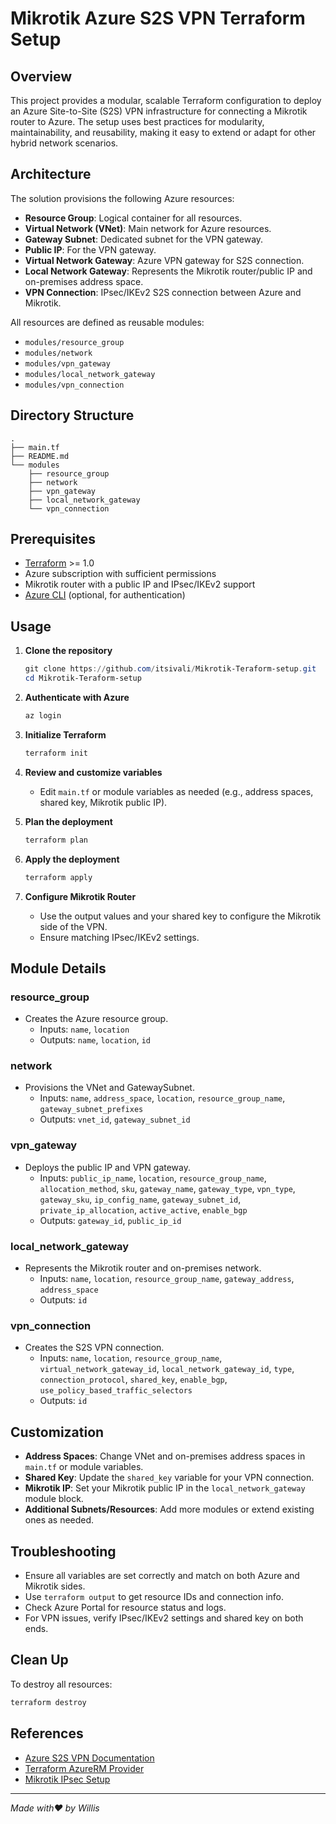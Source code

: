 # Mikrotik Azure S2S VPN Terraform Setup

## Overview

This project provides a modular, scalable Terraform configuration to deploy an Azure Site-to-Site (S2S) VPN infrastructure for connecting a Mikrotik router to Azure. The setup uses best practices for modularity, maintainability, and reusability, making it easy to extend or adapt for other hybrid network scenarios.

## Architecture

The solution provisions the following Azure resources:

- **Resource Group**: Logical container for all resources.
- **Virtual Network (VNet)**: Main network for Azure resources.
- **Gateway Subnet**: Dedicated subnet for the VPN gateway.
- **Public IP**: For the VPN gateway.
- **Virtual Network Gateway**: Azure VPN gateway for S2S connection.
- **Local Network Gateway**: Represents the Mikrotik router/public IP and on-premises address space.
- **VPN Connection**: IPsec/IKEv2 S2S connection between Azure and Mikrotik.

All resources are defined as reusable modules:

- `modules/resource_group`
- `modules/network`
- `modules/vpn_gateway`
- `modules/local_network_gateway`
- `modules/vpn_connection`

## Directory Structure

```
.
├── main.tf
├── README.md
└── modules
    ├── resource_group
    ├── network
    ├── vpn_gateway
    ├── local_network_gateway
    └── vpn_connection
```

## Prerequisites

- [Terraform](https://www.terraform.io/downloads.html) >= 1.0
- Azure subscription with sufficient permissions
- Mikrotik router with a public IP and IPsec/IKEv2 support
- [Azure CLI](https://docs.microsoft.com/en-us/cli/azure/install-azure-cli) (optional, for authentication)

## Usage

1. **Clone the repository**
   ```powershell
   git clone https://github.com/itsivali/Mikrotik-Teraform-setup.git
   cd Mikrotik-Teraform-setup
   ```

2. **Authenticate with Azure**
   ```powershell
   az login
   ```

3. **Initialize Terraform**
   ```powershell
   terraform init
   ```

4. **Review and customize variables**
   - Edit `main.tf` or module variables as needed (e.g., address spaces, shared key, Mikrotik public IP).

5. **Plan the deployment**
   ```powershell
   terraform plan
   ```

6. **Apply the deployment**
   ```powershell
   terraform apply
   ```

7. **Configure Mikrotik Router**
   - Use the output values and your shared key to configure the Mikrotik side of the VPN.
   - Ensure matching IPsec/IKEv2 settings.

## Module Details

### resource_group
- Creates the Azure resource group.
  - Inputs: `name`, `location`
  - Outputs: `name`, `location`, `id`

### network
- Provisions the VNet and GatewaySubnet.
  - Inputs: `name`, `address_space`, `location`, `resource_group_name`, `gateway_subnet_prefixes`
  - Outputs: `vnet_id`, `gateway_subnet_id`

### vpn_gateway
- Deploys the public IP and VPN gateway.
  - Inputs: `public_ip_name`, `location`, `resource_group_name`, `allocation_method`, `sku`, `gateway_name`, `gateway_type`, `vpn_type`, `gateway_sku`, `ip_config_name`, `gateway_subnet_id`, `private_ip_allocation`, `active_active`, `enable_bgp`
  - Outputs: `gateway_id`, `public_ip_id`

### local_network_gateway
- Represents the Mikrotik router and on-premises network.
  - Inputs: `name`, `location`, `resource_group_name`, `gateway_address`, `address_space`
  - Outputs: `id`

### vpn_connection
- Creates the S2S VPN connection.
  - Inputs: `name`, `location`, `resource_group_name`, `virtual_network_gateway_id`, `local_network_gateway_id`, `type`, `connection_protocol`, `shared_key`, `enable_bgp`, `use_policy_based_traffic_selectors`
  - Outputs: `id`

## Customization

- **Address Spaces**: Change VNet and on-premises address spaces in `main.tf` or module variables.
- **Shared Key**: Update the `shared_key` variable for your VPN connection.
- **Mikrotik IP**: Set your Mikrotik public IP in the `local_network_gateway` module block.
- **Additional Subnets/Resources**: Add more modules or extend existing ones as needed.

## Troubleshooting

- Ensure all variables are set correctly and match on both Azure and Mikrotik sides.
- Use `terraform output` to get resource IDs and connection info.
- Check Azure Portal for resource status and logs.
- For VPN issues, verify IPsec/IKEv2 settings and shared key on both ends.

## Clean Up

To destroy all resources:

```powershell
terraform destroy
```

## References

- [Azure S2S VPN Documentation](https://docs.microsoft.com/en-us/azure/vpn-gateway/vpn-gateway-howto-site-to-site-resource-manager-portal)
- [Terraform AzureRM Provider](https://registry.terraform.io/providers/hashicorp/azurerm/latest/docs)
- [Mikrotik IPsec Setup](https://wiki.mikrotik.com/wiki/Manual:IP/IPsec)

---
*Made with❤️ by Willis*
